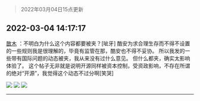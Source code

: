> 2022年03月04日15点更新
<link rel="stylesheet" href="https://cdn.jsdelivr.net/gh/taotie6/sampleJSON@main/css/photo_show.css">
<meta name="referrer" content="no-referrer" />


 ## 2022-03-04 14:17:17 

 [㪚木](https://www.coolapk.com/feed/33988041?shareKey=NGI3ZjU5ZGViMGIwNjIyMWI5NTA~) ：不明白为什么这个内容都要被夹？[呲牙]
酷安为求合理生存而不得不设置的一些规则我是很理解的，毕竟有监管在那，酷安也不得不妥协。
所以我发的一些带有国际问题的动态被夹，我从来没有过什么意见。
但什么都夹，确实太影响体验了。
这个帖子无非就是说明开源同样被资本控制，受资政影响<!--break-->，不存在所谓的绝对“开源”，我觉得这个动态不过分啊[笑哭] 

<div class="album">
<img class="img-item" src="http://image.coolapk.com/feed/2022/0304/14/1081091_f203df4a_4340_8271_323@1080x1243.jpeg" />
<img class="img-item" src="http://image.coolapk.com/feed/2022/0304/14/1081091_e37c1bb4_4636_2007_992@1080x1227.jpeg" />
<img class="img-item" src="http://image.coolapk.com/feed/2022/0304/14/1081091_2665cf06_4228_4929_937@1080x1755.jpeg" />
</div>

 ------- 

